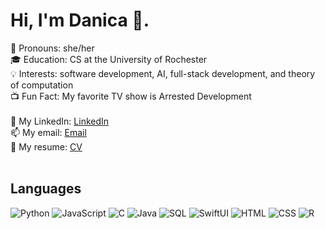 # Hi, I'm Danica 👾.

🫧 Pronouns: she/her <br>
🎓 Education: CS at the University of Rochester <br>
💡 Interests: software development, AI, full-stack development, and theory of computation <br>
📺 Fun Fact: My favorite TV show is Arrested Development <br> <br>
👤 My LinkedIn: [LinkedIn](https://www.linkedin.com/in/danica-kim) <br>
📫 My email: [Email](mailto:danica11405@gmail.com) <br>
📑 My resume: [CV](https://github.com/D4nica/D4nica/blob/main/DanicaKim.pdf) <br> <br>


<h2>Languages</h2>

![Python](https://img.shields.io/badge/-Python-000?&logo=Python)
![JavaScript](https://img.shields.io/badge/-JavaScript-000?&logo=JavaScript)
![C](https://img.shields.io/badge/-C-000?&logo=C)
![Java](https://img.shields.io/badge/-Java-000?&logo=Java&logoColor=007396)
![SQL](https://img.shields.io/badge/-SQL-000?&logo=MySQL)
![SwiftUI](https://img.shields.io/badge/-Swift-000?&logo=Swift)
![HTML](https://img.shields.io/badge/-HTML-000?&logo=HTML5)
![CSS](https://img.shields.io/badge/-CSS-000?&logo=CSS3)
![R](https://img.shields.io/badge/-R-000?&logo=R&logoColor=276DC3)


